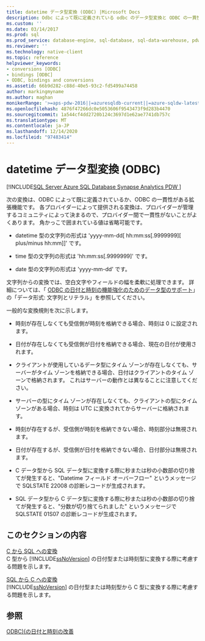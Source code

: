 ```yaml
---
title: datetime データ型変換 (ODBC) |Microsoft Docs
description: Odbc によって既に定義されている odbc のデータ型変換と ODBC の一貫性のある拡張機能について説明します。
ms.custom: ''
ms.date: 03/14/2017
ms.prod: sql
ms.prod_service: database-engine, sql-database, sql-data-warehouse, pdw
ms.reviewer: ''
ms.technology: native-client
ms.topic: reference
helpviewer_keywords:
- conversions [ODBC]
- bindings [ODBC]
- ODBC, bindings and conversions
ms.assetid: 66b9d282-c88d-40e5-93c2-fd5499a74458
author: markingmyname
ms.author: maghan
monikerRange: '>=aps-pdw-2016||=azuresqldb-current||=azure-sqldw-latest||>=sql-server-2016||>=sql-server-linux-2017||=azuresqldb-mi-current'
ms.openlocfilehash: 4876f47266dc0e5053606f9543473f9d283b4470
ms.sourcegitcommit: 1a544cf4dd2720b124c3697d1e62ae7741db757c
ms.translationtype: MT
ms.contentlocale: ja-JP
ms.lasthandoff: 12/14/2020
ms.locfileid: "97483414"
---
```

# <a name="datetime-data-type-conversions-odbc"></a>datetime データ型変換 (ODBC)
[!INCLUDE[SQL Server Azure SQL Database Synapse Analytics PDW ](../../includes/applies-to-version/sql-asdb-asdbmi-asa-pdw.md)]

  次の変換は、ODBC によって既に定義されているか、ODBC の一貫性がある拡張機能です。 各プロバイダーによって提供される変換は、プロバイダーが管理するコミュニティによって決まるので、プロバイダー間で一貫性がないことがよくあります。 角かっこで囲まれている値は省略可能です。  
  
-   datetime 型の文字列の形式は 'yyyy-mm-dd[ hh:mm:ss[.9999999][ plus/minus hh:mm]]' です。  
  
-   time 型の文字列の形式は 'hh:mm:ss[.9999999]' です。  
  
-   date 型の文字列の形式は 'yyyy-mm-dd' です。  
  
 文字列からの変換では、空白文字やフィールドの幅を柔軟に処理できます。 詳細については、「 [ODBC の日付と時刻の機能強化のためのデータ型のサポート](../../relational-databases/native-client-odbc-date-time/data-type-support-for-odbc-date-and-time-improvements.md)」の「データ形式: 文字列とリテラル」を参照してください。  
  
 一般的な変換規則を次に示します。  
  
-   時刻が存在しなくても受信側が時刻を格納できる場合、時刻は 0 に設定されます。  
  
-   日付が存在しなくても受信側が日付を格納できる場合、現在の日付が使用されます。  
  
-   クライアントが使用しているデータ型にタイム ゾーンが存在しなくても、サーバーがタイム ゾーンを格納できる場合、日付はクライアントのタイム ゾーンで格納されます。 これはサーバーの動作とは異なることに注意してください。  
  
-   サーバーの型にタイム ゾーンが存在しなくても、クライアントの型にタイム ゾーンがある場合、時刻は UTC に変換されてからサーバーに格納されます。  
  
-   時刻が存在するが、受信側が時刻を格納できない場合、時刻部分は無視されます。  
  
-   日付が存在するが、受信側が日付を格納できない場合、日付部分は無視されます。  
  
-   C データ型から SQL データ型に変換する際に秒または秒の小数部の切り捨てが発生すると、"Datetime フィールド オーバーフロー" というメッセージで SQLSTATE 22008 の診断レコードが生成されます。  
  
-   SQL データ型から C データ型に変換する際に秒または秒の小数部の切り捨てが発生すると、"分数が切り捨てられました" というメッセージで SQLSTATE 01S07 の診断レコードが生成されます。  
  
## <a name="in-this-section"></a>このセクションの内容  
 [C から SQL への変換](../../relational-databases/native-client-odbc-date-time/datetime-data-type-conversions-from-c-to-sql.md)  
 C 型から [!INCLUDE[ssNoVersion](../../includes/ssnoversion-md.md)] の日付型または時刻型に変換する際に考慮する問題を示します。  
  
 [SQL から C への変換](../../relational-databases/native-client-odbc-date-time/datetime-data-type-conversions-from-sql-to-c.md)  
 [!INCLUDE[ssNoVersion](../../includes/ssnoversion-md.md)] の日付型または時刻型から C 型に変換する際に考慮する問題を示します。  
  
## <a name="see-also"></a>参照  
 [ODBC&#41;&#40;の日付と時刻の改善 ](../../relational-databases/native-client-odbc-date-time/date-and-time-improvements-odbc.md)  
  
  
